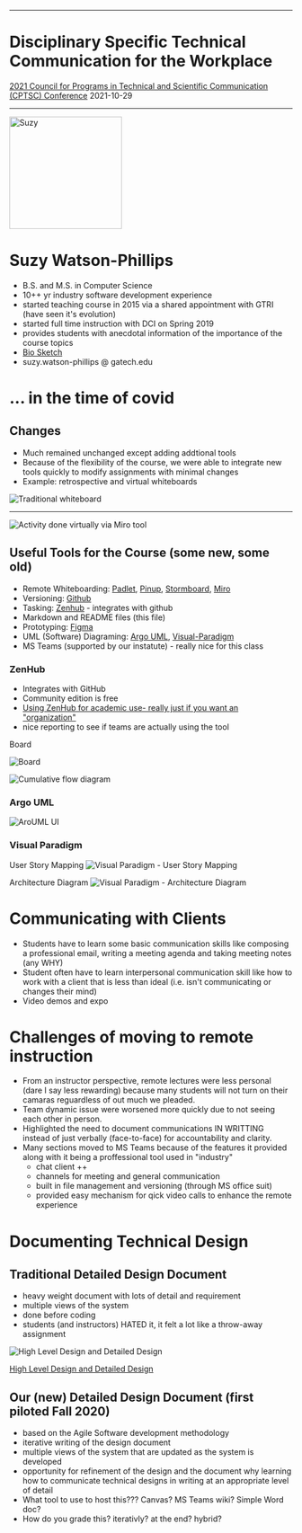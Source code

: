 ----

# Disciplinary Specific Technical Communication for the Workplace
[2021 Council for Programs in Technical and Scientific Communication (CPTSC) Conference](https://conference.cptsc.org/) 2021-10-29

----
<img src="https://user-images.githubusercontent.com/49889272/139345932-c5fbeff4-dc58-4b47-9d9c-76226499829b.jpg" alt="Suzy" style="width:200px;"/>

# Suzy Watson-Phillips
- B.S. and M.S. in Computer Science
- 10++ yr industry software development experience
- started teaching course in 2015 via a shared appointment with GTRI (have seen it's evolution)
- started full time instruction with DCI on Spring 2019
- provides students with anecdotal information of the importance of the course topics
- [Bio Sketch](https://github.com/swatson-phillips/GT-CS-3312-SampleRepo/blob/master/Suzy%20Watson-Phillips%20Professional%20Bio%20Sketch.md)
- suzy.watson-phillips @ gatech.edu
 
 # ... in the time of covid
 ## Changes
 - Much remained unchanged except adding addtional tools
 - Because of the flexibility of the course, we were able to integrate new tools quickly to modify assignments with minimal changes
 - Example: retrospective and virtual whiteboards

 ![Traditional whiteboard](https://user-images.githubusercontent.com/49889272/139340956-6584f713-c761-4598-aca1-1cd64a8cfeb7.png)

 ---

![Activity done virtually via Miro tool](https://user-images.githubusercontent.com/49889272/139341158-a8ff5d93-0605-4d41-8e99-ce224fab11fd.png)

## Useful Tools for the Course (some new, some old)
- Remote Whiteboarding: [Padlet](https://padlet.com/), [Pinup](https://pinup.com/), [Stormboard](https://stormboard.com/), [Miro](https://miro.com/online-whiteboard/)
- Versioning: [Github](https://github.com/)
- Tasking: [Zenhub](https://www.zenhub.com/) - integrates with github
- Markdown and README files (this file)
- Prototyping: [Figma](https://www.figma.com/)
- UML (Software) Diagraming: [Argo UML](https://argouml-tigris-org.github.io/), [Visual-Paradigm](https://www.visual-paradigm.com/download/community.jsp)
- MS Teams (supported by our instatute) - really nice for this class

### ZenHub
- Integrates with GitHub
- Community edition is free
- [Using ZenHub for academic use- really just if you want an "organization"](https://help.zenhub.com/support/solutions/articles/43000472530-using-zenhub-for-academic-use)
- nice reporting to see if teams are actually using the tool

Board

![Board](https://user-images.githubusercontent.com/49889272/139455473-114a30e2-d129-47cf-9097-e9243a926bba.png)

![Cumulative flow diagram](https://s3.amazonaws.com/cdn.freshdesk.com/data/helpdesk/attachments/production/43093442327/original/AZXzat_F9MPtv4EUR27Jz1EKhUI4doL2zQ.png?1576602628)


### Argo UML
![AroUML UI](https://argouml-tigris-org.github.io/tigris/argouml/tours/main.png)
### Visual Paradigm 
User Story Mapping
![Visual Paradigm - User Story Mapping](https://cdn-images.visual-paradigm.com/home/16.2/slider/user-story-map-tool.png)

Architecture Diagram
![Visual Paradigm - Architecture Diagram](https://cdn-images.visual-paradigm.com/home/16.2/slider/archimate-diagram-tool.png)

# Communicating with Clients
- Students have to learn some basic communication skills like composing a professional email, writing a meeting agenda and taking meeting notes (any WHY)
- Student often have to learn interpersonal communication skill like how to work with a client that is less than ideal (i.e. isn't communicating or changes their mind)
- Video demos and expo

# Challenges of moving to remote instruction
- From an instructor perspective, remote lectures were less personal (dare I say less rewarding) because many students will not turn on their camaras reguardless of out much we pleaded.
- Team dynamic issue were worsened more quickly due to not seeing each other in person.
- Highlighted the need to document communications IN WRITTING instead of just verbally (face-to-face) for accountability and clarity.
- Many sections moved to MS Teams because of the features it provided along with it being a proffessional tool used in "industry"
  - chat client ++
  - channels for meeting and general communication
  - built in file management and versioning (through MS office suit)
  - provided easy mechanism for qick video calls to enhance the remote experience

# Documenting Technical Design
## Traditional Detailed Design Document
 - heavy weight document with lots of detail and requirement
 - multiple views of the system
 - done before coding
 - students (and instructors) HATED it, it felt a lot like a throw-away assignment

![High Level Design and Detailed Design](https://connected-corridors.berkeley.edu/sites/default/files/styles/panopoly_image_original/public/semp_design_doc.png)

[High Level Design and Detailed Design](https://connected-corridors.berkeley.edu/guiding-project-systems-engineering-process/developing-system/icm-system-architecture-and-design)
## Our (new) Detailed Design Document (first piloted Fall 2020)
 - based on the Agile Software development methodology
 - iterative writing of the design document
 - multiple views of the system that are updated as the system is developed
 - opportunity for refinement of the design and the document why learning how to communicate technical designs in writing at an appropriate level of detail
 - What tool to use to host this??? Canvas? MS Teams wiki? Simple Word doc?
 - How do you grade this? iterativly? at the end? hybrid?
